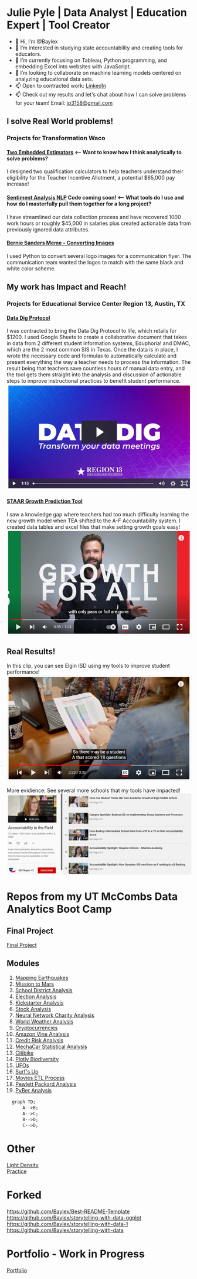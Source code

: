 # Julie Pyle | Data Analyst | Education Expert | Tool Creator

- 👋 Hi, I’m @Baylex
- 👀 I’m interested in studying state accountability and creating tools for educators.
- 🌱 I’m currently focusing on Tableau, Python programming, and embedding Excel into websites with JavaScript.
- 💞️ I’m looking to collaborate on machine learning models centered on analyzing educational data sets.
- 📫 Open to contracted work: [LinkedIn](hwww.linkedin.com/in/juliempyle)   
- 📫 Check out my results and let's chat about how I can solve problems for your team! Email: jp3158@gmail.com
 
## I solve Real World problems!  
### Projects for Transformation Waco  

#### [Two Embedded Estimators](https://github.com/Baylex/TW_Estimators)  <-- Want to know how I think analytically to solve problems? 
I designed two qualification calculators to help teachers understand their eligibility for the Teacher Incentive Allotment, a potential $65,000 pay increase!    

#### [Sentiment Analysis NLP](https://github.com/Baylex/TW_Survey_NLP)  Code coming soon!  <-- What tools do I use and how do I masterfully pull them together for a long project? 
I have streamlined our data collection process and have recovered 1000 work hours or roughly $45,000 in salaries plus created actionable data from previously ignored data attributes.  

#### [Bernie Sanders Meme - Converting Images](https://github.com/Baylex/TW_Bernie_Sanders_Converting_Images)   
I used Python to convert several logo images for a communication flyer.  The communication team wanted the logos to match with the same black and white color scheme.   

## My work has Impact and Reach! 
### Projects for Educational Service Center Region 13, Austin, TX

#### [Data Dig Protocol](https://store.esc13.net/collections/frontpage/products/data-dig-protocol-tool?variant=39316497727561)
I was contracted to bring the Data Dig Protocol to life, which retails for $1200.  I used Google Sheets to create a collaborative document that takes in data from 2 different student information systems, Eduphoria! and DMAC, which are the  2 most common SIS in Texas.  Once the data is in place, I wrote the necessary code and formulas to automatically calculate and present everything the way a teacher needs to process the information.  The result being that teachers save countless hours of manual data entry, and the tool gets them straight into the analysis and discussion of actionable steps to improve instructional practices to benefit student performance.
[![Data Dig Protocol](https://github.com/Baylex/Excel_Formulas/blob/main/Data_Dig_protocol.PNG)](https://store.esc13.net/collections/frontpage/products/data-dig-protocol-tool?variant=39316497727561)

#### [STAAR Growth Prediction Tool](https://www.youtube.com/watch?v=ofBWVEwAAjI&ab_channel=ESCRegion13)
I saw a knowledge gap where teachers had too much difficulty learning the new growth model when TEA shifted to the A-F Accountability system.  I created data tables and excel files that make setting growth goals easy!  
[![STAAR Growth Prediction Tool](https://github.com/Baylex/Excel_Formulas/blob/main/GPT_image.PNG)](https://www.youtube.com/watch?v=ofBWVEwAAjI&ab_channel=ESCRegion13)

## Real Results! 
In this clip, you can see Elgin ISD using my tools to improve student performance! 
[![STAAR Growth Prediction Tool in Action](https://github.com/Baylex/Excel_Formulas/blob/main/GPT_in_Action.PNG)](https://www.youtube.com/watch?v=dzeFN13yCqA&list=PLJIQbYYe5Zs0CgTsCsSaJYziP6GeU7zgM&index=8&t=1s&ab_channel=ESCRegion13)

More evidience: See several more schools that my tools have impacted! 
[![STAAR Growth Prediction Tool in Action](https://github.com/Baylex/Excel_Formulas/blob/main/Other_ISDs.PNG)](https://www.youtube.com/playlist?list=PLJIQbYYe5Zs0CgTsCsSaJYziP6GeU7zgM)


# Repos from my UT McCombs Data Analytics Boot Camp  

## Final Project  
[Final Project](https://github.com/Baylex/Video_Game_Sales)   

## Modules  
1. [Mapping Earthquakes](https://github.com/Baylex/Mapping_Earthquakes)  
2. [Mission to Mars](https://github.com/Baylex/Mission-to-Mars)    
3. [School District Analysis](https://github.com/Baylex/School_District_Analysis_Challenge)   
4. [Election Analysis](https://github.com/Baylex/Election_Analysis_Challenge)     
5. [Kickstarter Analysis](https://github.com/Baylex/Kickstarter_Analysis_Challenge)    
6. [Stock Analysis](https://github.com/Baylex/Stock_Analysis)  
7. [Neural Network Charity Analysis](https://github.com/Baylex/Neural_Network_Charity_Analysis)   
8. [World Weather Analysis](https://github.com/Baylex/World_Weather_Analysis)   
9. [Cryptocurrencies](https://github.com/Baylex/Cryptocurrencies)   
10. [Amazon Vine Analysis](https://github.com/Baylex/Amazon_Vine_Analysis)   
11. [Credit Risk Analysis](https://github.com/Baylex/Credit_Risk_Analysis)   
12. [MechaCar Statistical Analysis](https://github.com/Baylex/MechaCar_Statistical_Analysis)  
13. [Citibike](https://github.com/Baylex/Citibike)   
14. [Plotly Biodiversity](https://github.com/Baylex/Plotly_Biodiversity)   
15. [UFOs](https://github.com/Baylex/UFOs)   
16. [Surf's Up](https://github.com/Baylex/surfs_up)  
17. [Movies ETL Process](https://github.com/Baylex/Movies-ETL)   
18. [Pewlett Packard Analysis](https://github.com/Baylex/Pewlett_Hackard_Analysis)    
19. [PyBer Analysis](https://github.com/Baylex/PyBer_Analysis)   

```mermaid
  graph TD;
      A-->B;
      A-->C;
      B-->D;
      C-->D;
```


# Other  
[Light Density](https://github.com/Baylex/Light_Density)  
[Practice](https://github.com/Baylex/Pages_practice)

# Forked
https://github.com/Baylex/Best-README-Template   
https://github.com/Baylex/storytelling-with-data-ggplot   
https://github.com/Baylex/storytelling-with-data-1   
https://github.com/Baylex/storytelling-with-data   

# Portfolio - Work in Progress   
[Portfolio](https://github.com/Baylex/Portfolio)
